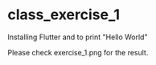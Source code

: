 # class_exercise_1

Installing Flutter and to print "Hello World"

Please check exercise_1.png for the result.